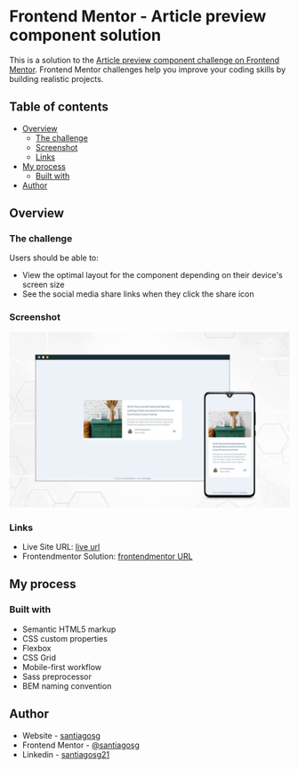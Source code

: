 # Frontend Mentor - Article preview component solution

This is a solution to the [Article preview component challenge on Frontend Mentor](https://www.frontendmentor.io/challenges/article-preview-component-dYBN_pYFT). Frontend Mentor challenges help you improve your coding skills by building realistic projects. 

## Table of contents

- [Overview](#overview)
  - [The challenge](#the-challenge)
  - [Screenshot](#screenshot)
  - [Links](#links)
- [My process](#my-process)
  - [Built with](#built-with)
- [Author](#author)


## Overview

### The challenge

Users should be able to:

- View the optimal layout for the component depending on their device's screen size
- See the social media share links when they click the share icon

### Screenshot

![](./images/solution-card-w1440.jpg)


### Links

- Live Site URL: [live url](https://santiagosg.github.io/Frontend-mentor-solutions-newbie/article-preview-component/)
- Frontendmentor Solution: [frontendmentor URL](https://www.frontendmentor.io/solutions/article-preview-component-using-scss-uNjpJicQRT)

## My process

### Built with

- Semantic HTML5 markup
- CSS custom properties
- Flexbox
- CSS Grid
- Mobile-first workflow
- Sass preprocessor
- BEM naming convention


## Author

- Website - [santiagosg](https://santiagosg.github.io/)
- Frontend Mentor - [@santiagosg](https://www.frontendmentor.io/profile/santiagosg)
- Linkedin - [santiagosg21](https://www.linkedin.com/in/santiagosg21/)